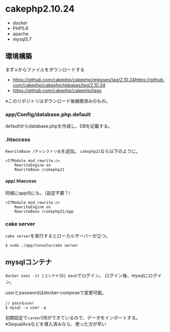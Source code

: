 # cakephp2.10.24
- docker
- PHP5.6
- apache
- mysql5.7

## 環境構築
まず↓からファイルをダウンロードする
- https://github.com/cakephp/cakephp/releases/tag/2.10.24https://github.com/cakephp/cakephp/releases/tag/2.10.24
- https://github.com/cakephp/cakephp/tags

※このリポジトリはダウンロード後展開済みのもの。

### app/Config/database.php.default
defaultからdatabase.phpを作成し、DBを記載する。

### .htaccess
`RewriteBase /ディレクトリ名`を追加。
`cakephp21`なら以下のように。

```
<IfModule mod_rewrite.c>
	RewriteEngine on
	RewriteBase /cakephp21
```

#### app/.htaccess
同様にapp内にも。（設定不要？）

```
<IfModule mod_rewrite.c>
	RewriteEngine on
	RewriteBase /cakephp21/app
```
### cake server
`cake server`を実行するとローカルサーバーが立つ。

```
$ sudo ./app/Console/cake server
```

## mysqlコンテナ
`docker exec -it {コンテナID} bash`でログイン。
ログイン後、mysqlにログイン。

userとpasswordはdocker-composeで変更可能。
```
// passもuser
$ mysql -u user -p
```
初期設定で`career`DBができているので、データをインポートする。
※SequalAceなどを導入済みなら、使った方が早い
